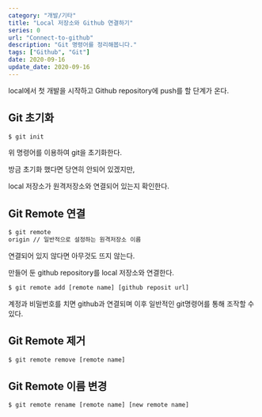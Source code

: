 ```yaml
---
category: "개발/기타"
title: "Local 저장소와 Github 연결하기"
series: 0
url: "Connect-to-github"
description: "Git 명령어를 정리해봅니다."
tags: ["Github", "Git"]
date: 2020-09-16
update_date: 2020-09-16
---
```


local에서 첫 개발을 시작하고 Github repository에 push를 할 단계가 온다.

## Git 초기화

```bash
$ git init
```

위 명령어를 이용하여 git을 초기화한다.

방금 초기화 했다면 당연히 안되어 있겠지만, 
 
local 저장소가 원격저장소와 연결되어 있는지 확인한다. 

## Git Remote 연결

```bash
$ git remote
origin // 일반적으로 설정하는 원격저장소 이름
```

연결되어 있지 않다면 아무것도 뜨지 않는다.

만들어 둔 github repository를 local 저장소와 연결한다.

```bash
$ git remote add [remote name] [github reposit url]
```

계정과 비밀번호를 치면 github과 연결되며 이후 일반적인 git명령어를 통해 조작할 수 있다.

## Git Remote 제거

```bash
$ git remote remove [remote name]
```

## Git Remote 이름 변경

```bash
$ git remote rename [remote name] [new remote name]
```
